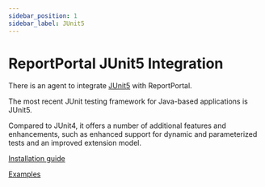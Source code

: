 ```yaml
---
sidebar_position: 1
sidebar_label: JUnit5
---
```


# ReportPortal JUnit5 Integration

There is an agent to integrate [JUnit5](https://junit.org/junit5/docs/current/user-guide/#extensions) with ReportPortal.

The most recent JUnit testing framework for Java-based applications is JUnit5.

Compared to JUnit4, it offers a number of additional features and enhancements, such as enhanced support for dynamic and parameterized tests and an improved extension model.

[Installation guide](https://github.com/reportportal/agent-java-junit5#readme)

[Examples](https://github.com/reportportal/examples-java/tree/master/example-junit5)
